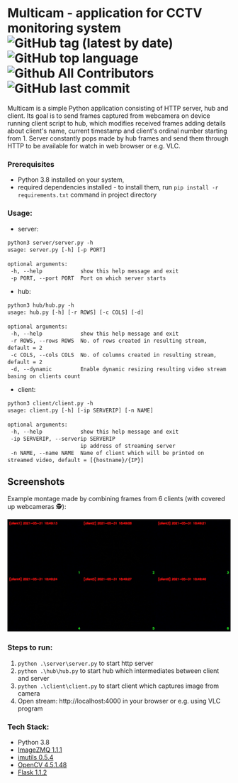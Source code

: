 # Multicam - application for CCTV monitoring system ![GitHub tag (latest by date)](https://img.shields.io/github/v/tag/mwalasz/multicam) ![GitHub top language](https://img.shields.io/github/languages/top/mwalasz/multicam) ![Github All Contributors](https://img.shields.io/github/all-contributors/mwalasz/multicam) ![GitHub last commit](https://img.shields.io/github/last-commit/mwalasz/multicam)

Multicam is a simple Python application consisting of HTTP server, hub and client. Its goal is to send frames captured from webcamera on device running client script to hub,
which modifies received frames adding details about client's name, current timestamp and client's ordinal number starting from 1.
Server constantly pops made by hub frames and send them through HTTP to be available for watch in web browser or e.g. VLC.

### Prerequisites

- Python 3.8 installed on your system,
- required dependencies installed - to install them, run `pip install -r requirements.txt` command in project directory

### Usage:

- server:

```
python3 server/server.py -h
usage: server.py [-h] [-p PORT]

optional arguments:
 -h, --help            show this help message and exit
 -p PORT, --port PORT  Port on which server starts

```

- hub:

```
python3 hub/hub.py -h
usage: hub.py [-h] [-r ROWS] [-c COLS] [-d]

optional arguments:
 -h, --help            show this help message and exit
 -r ROWS, --rows ROWS  No. of rows created in resulting stream, default = 2
 -c COLS, --cols COLS  No. of columns created in resulting stream, default = 2
 -d, --dynamic         Enable dynamic resizing resulting video stream basing on clients count
```

- client:

```
python3 client/client.py -h
usage: client.py [-h] [-ip SERVERIP] [-n NAME]

optional arguments:
 -h, --help            show this help message and exit
 -ip SERVERIP, --serverip SERVERIP
                       ip address of streaming server
 -n NAME, --name NAME  Name of client which will be printed on streamed video, default = [{hostname}/{IP}]
```

## Screenshots

Example montage made by combining frames from 6 clients (with covered up webcameras :detective:):

![example_montage](./assets/example_montage.png)

### Steps to run:

1. `python .\server\server.py` to start http server
2. `python .\hub\hub.py` to start hub which intermediates between client and server
3. `python .\client\client.py` to start client which captures image from camera
4. Open stream: http://localhost:4000 in your browser or e.g. using VLC program

### Tech Stack:

- Python 3.8
- [ImageZMQ 1.1.1](https://github.com/jeffbass/imagezmq)
- [imutils 0.5.4](https://github.com/jrosebr1/imutils)
- [OpenCV 4.5.1.48](https://github.com/opencv/opencv)
- [Flask 1.1.2](https://github.com/pallets/flask)
